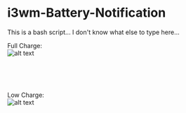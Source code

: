 # i3wm-Battery-Notification

This is a bash script... I don't know what else to type here... 

Full Charge:<br>
![alt text](https://github.com/Jiei-720p/i3wm-Battery-Notification/blob/main/FullCharge.png?raw=true) 

<br>
<br>
<br>

Low Charge:<br>
![alt text](https://github.com/Jiei-720p/i3wm-Battery-Notification/blob/main/LowCharge.png?raw=true) 

